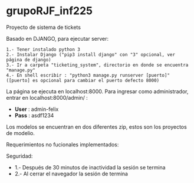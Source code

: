 # grupoRJF_inf225
Proyecto de sistema de tickets
 
Basado en DJANGO, para ejecutar server:

	1.- Tener instalado python 3
	2.- Instalar Django ("pip3 install django" con "3" opcional, ver página de django)
	3.- Ir a carpeta "ticketing_system", directorio en donde se encuentra "manage.py"
	4.- En shell escribir : "python3 manage.py runserver [puerto]" ([puerto] es opcional para cambiar el puerto defecto 8000)
	
La página se ejecuta en localhost:8000.
Para ingresar como administrador, entrar en localhost:8000/admin/ :
- **User** : admin-felix
- **Pass** : asdf1234

Los modelos se encuentran en dos diferentes zip, estos son los proyectos de modelio.

Requerimientos no fucionales implementados:

Seguridad:
- 1.- Después de 30 minutos de inactividad la sesión se termina
- 2.- Al cerrar el navegador la sesión de termina
